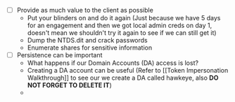 - [ ] Provide as much value to the client as possible
	- Put your blinders on and do it again (Just because we have 5 days for an engagement and then we got local admin creds on day 1, doesn't mean we shouldn't try it again to see if we can still get it)
	- Dump the NTDS.dit and crack passwords
	- Enumerate shares for sensitive information
- [ ] Persistence can be important
	- What happens if our Domain Accounts (DA) access is lost?
	- Creating a DA account can be useful (Refer to [[Token Impersonation Walkthrough]] to see our we create a DA called hawkeye, also **DO NOT FORGET TO DELETE IT**)
	- 
